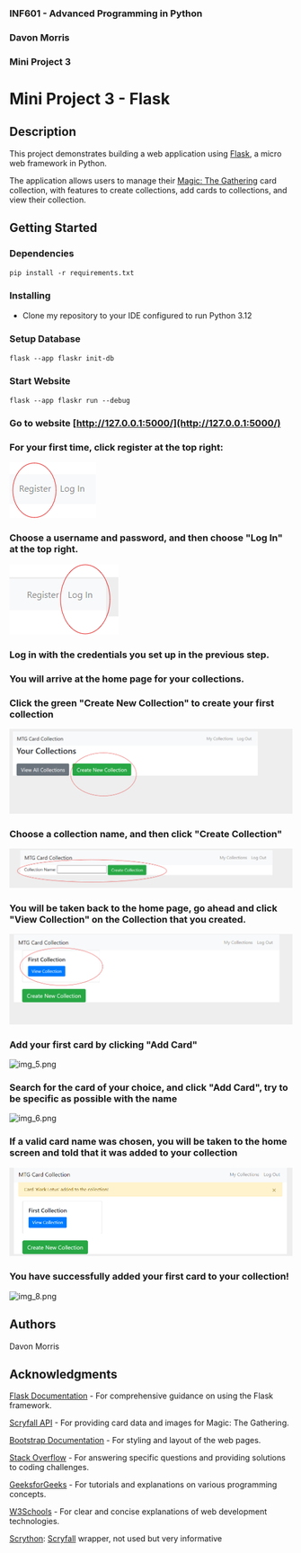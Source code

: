 ### INF601 - Advanced Programming in Python
### Davon Morris
### Mini Project 3


# Mini Project 3 - Flask

## Description

This project demonstrates building a web application using [Flask](https://flask.palletsprojects.com), a micro web framework in Python. 

The application allows users to manage their [Magic: The Gathering](https://magic.wizards.com/) card collection, with features to create collections, add cards to collections, and view their collection.


## Getting Started

### Dependencies

```
pip install -r requirements.txt
```
### Installing

* Clone my repository to your IDE configured to run Python 3.12

### Setup Database

```
flask --app flaskr init-db  
```

### Start Website

```
flask --app flaskr run --debug
```

### Go to website [http://127.0.0.1:5000/](http://127.0.0.1:5000/)

### For your first time, click register at the top right:
![img.png](img.png)

### Choose a username and password, and then choose "Log In" at the top right. 
![img_1.png](img_1.png)

### Log in with the credentials you set up in the previous step. 

### You will arrive at the home page for your collections.

### Click the green "Create New Collection" to create your first collection
![img_2.png](img_2.png)

### Choose a collection name, and then click "Create Collection"
![img_3.png](img_3.png)

### You will be taken back to the home page, go ahead and click "View Collection" on the Collection that you created.
![img_4.png](img_4.png)

### Add your first card by clicking "Add Card"
![img_5.png](img_5.png)

### Search for the card of your choice, and click "Add Card", try to be specific as possible with the name
![img_6.png](img_6.png)

### If a valid card name was chosen, you will be taken to the home screen and told that it was added to your collection
![img_7.png](img_7.png)

### You have successfully added your first card to your collection!
![img_8.png](img_8.png)


## Authors

Davon Morris

## Acknowledgments
[Flask Documentation](https://flask.palletsprojects.com/en/2.2.x/) - For comprehensive guidance on using the Flask framework.

[Scryfall API](https://scryfall.com/docs/api) - For providing card data and images for Magic: The Gathering.

[Bootstrap Documentation](https://getbootstrap.com/docs/4.5/getting-started/introduction/) - For styling and layout of the web pages.

[Stack Overflow](https://stackoverflow.com/) - For answering specific questions and providing solutions to coding challenges.

[GeeksforGeeks](https://www.geeksforgeeks.org/) - For tutorials and explanations on various programming concepts.

[W3Schools](https://www.w3schools.com/) - For clear and concise explanations of web development technologies.

[Scrython](https://github.com/NandaScott/Scrython): [Scryfall](https://scryfall.com/) wrapper, not used but very informative
